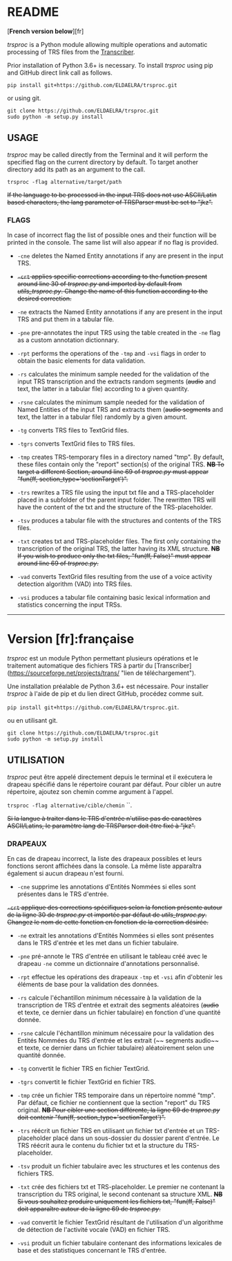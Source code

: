 # README

[**French version below**][fr]

*trsproc* is a Python module allowing multiple operations and automatic processing of TRS files from the [Transcriber](https://sourceforge.net/projects/trans/ "Download link").

Prior installation of Python 3.6+ is necessary. To install *trsproc* using pip and GitHub direct link call as follows.

```pip install git+https://github.com/ELDAELRA/trsproc.git```

or using git.

```
git clone https://github.com/ELDAELRA/trsproc.git
sudo python -m setup.py install
```

## USAGE

*trsproc* may be called directly from the Terminal and it will perform the specified flag on the current directory by default. To target another directory add its path as an argument to the call.

```trsproc -flag alternative/target/path```

~~If the language to be processed in the input TRS does not use ASCII/Latin based characters, the lang parameter of TRSParser must be set to "jkz".~~

### FLAGS

In case of incorrect flag the list of possible ones and their function will be printed in the console. The same list will also appear if no flag is provided. 

* `-cne` deletes the Named Entity annotations if any are present in the input TRS.

* ~~`-crt` applies specific corrections according to the function present around line 30 of *trsproc.py* and imported by default from *utils_trsproc.py*. Change the name of this function according to the desired correction.~~

* `-ne` extracts the Named Entity annotations if any are present in the input TRS and put them in a tabular file.

* `-pne` pre-annotates the input TRS using the table created in the `-ne` flag as a custom annotation dictionnary.

* `-rpt` performs the operations of the `-tmp` and `-vsi` flags in order to obtain the basic elements for data validation.

* `-rs` calculates the minimum sample needed for the validation of the input TRS transcription and the extracts random segments (~~audio~~ and text, the latter in a tabular file) according to a given quantity.

* `-rsne` calculates the minimum sample needed for the validation of Named Entities of the input TRS and extracts them (~~audio segments~~ and text, the latter in a tabular file) randomly by a given amount.

* `-tg` converts TRS files to TextGrid files.

* `-tgrs` converts TextGrid files to TRS files.

* `-tmp` creates TRS-temporary files in a directory named "tmp". By default, these files contain only the "report" section(s) of the original TRS.
~~**NB** To target a different Section, around line 69 of *trsproc.py* must appear "fun(ff, section_type='sectionTarget')".~~

* `-trs` rewrites a TRS file using the input txt file and a TRS-placeholder placed in a subfolder of the parent input folder. The rewritten TRS will have the content of the txt and the structure of the TRS-placeholder.

* `-tsv` produces a tabular file with the structures and contents of the TRS files.

* `-txt` creates txt and TRS-placeholder files. The first only containing the transcription of the original TRS, the latter having its XML structure.
~~**NB** If you wish to produce only the txt files, "fun(ff, False)" must appear around line 69 of *trsproc.py*.~~

* `-vad` converts TextGrid files resulting from the use of a voice activity detection algorithm (VAD) into TRS files.

* `-vsi` produces a tabular file containing basic lexical information and statistics concerning the input TRSs.

---
# Version [fr]:française

*trsproc* est un module Python permettant plusieurs opérations et le traitement automatique des fichiers TRS à partir du [Transcriber] (https://sourceforge.net/projects/trans/ "lien de téléchargement").

Une installation préalable de Python 3.6+ est nécessaire. Pour installer *trsproc* à l'aide de pip et du lien direct GitHub, procédez comme suit.

``pip install git+https://github.com/ELDAELRA/trsproc.git``.

ou en utilisant git.

```
git clone https://github.com/ELDAELRA/trsproc.git
sudo python -m setup.py install
```

## UTILISATION

*trsproc* peut être appelé directement depuis le terminal et il exécutera le drapeau spécifié dans le répertoire courant par défaut. Pour cibler un autre répertoire, ajoutez son chemin comme argument à l'appel.

``trsproc -flag alternative/cible/chemin`` ``.

~~Si la langue à traiter dans le TRS d'entrée n'utilise pas de caractères ASCII/Latins, le paramètre lang de TRSParser doit être fixé à "jkz".~~

### DRAPEAUX

En cas de drapeau incorrect, la liste des drapeaux possibles et leurs fonctions seront affichées dans la console. La même liste apparaîtra également si aucun drapeau n'est fourni.

* `-cne` supprime les annotations d'Entités Nommées si elles sont présentes dans le TRS d'entrée.

~~`-crt` applique des corrections spécifiques selon la fonction présente autour de la ligne 30 de *trsproc.py* et importée par défaut de *utils_trsproc.py*. Changez le nom de cette fonction en fonction de la correction désirée.~~

* `-ne` extrait les annotations d'Entités Nommées si elles sont présentes dans le TRS d'entrée et les met dans un fichier tabulaire.

* `-pne` pré-annote le TRS d'entrée en utilisant le tableau créé avec le drapeau `-ne` comme un dictionnaire d'annotations personnalisé.

* `-rpt` effectue les opérations des drapeaux `-tmp` et `-vsi` afin d'obtenir les éléments de base pour la validation des données.

* `-rs` calcule l'échantillon minimum nécessaire à la validation de la transcription de TRS d'entrée et extrait des segments aléatoires (~~audio~~ et texte, ce dernier dans un fichier tabulaire) en fonction d'une quantité donnée.

* `-rsne` calcule l'échantillon minimum nécessaire pour la validation des Entités Nommées du TRS d'entrée et les extrait (~~ segments audio~~ et texte, ce dernier dans un fichier tabulaire) aléatoirement selon une quantité donnée.

* `-tg` convertit le fichier TRS en fichier TextGrid.

* `-tgrs` convertit le fichier TextGrid en fichier TRS.

* `-tmp` crée un fichier TRS temporaire dans un répertoire nommé "tmp". Par défaut, ce fichier ne contiennent que la section "report" du TRS original.
~~**NB** Pour cibler une section différente, la ligne 69 de *trsproc.py* doit contenir "fun(ff, section_type='sectionTarget')".~~

* `-trs` réécrit un fichier TRS en utilisant un fichier txt d'entrée et un TRS-placeholder placé dans un sous-dossier du dossier parent d'entrée. Le TRS réécrit aura le contenu du fichier txt et la structure du TRS-placeholder.

* `-tsv` produit un fichier tabulaire avec les structures et les contenus des fichiers TRS.

* `-txt` crée des fichiers txt et TRS-placeholder. Le premier ne contenant la transcription du TRS original, le second contenant sa structure XML.
~~**NB** Si vous souhaitez produire uniquement les fichiers txt, "fun(ff, False)" doit apparaître autour de la ligne 69 de *trsproc.py*.~~

* `-vad` convertit le fichier TextGrid résultant de l'utilisation d'un algorithme de détection de l'activité vocale (VAD) en fichier TRS.

* `-vsi` produit un fichier tabulaire contenant des informations lexicales de base et des statistiques concernant le TRS d'entrée.
